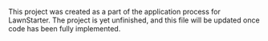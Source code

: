 This project was created as a part of the application process for LawnStarter.
The project is yet unfinished, and this file will be updated once code has been fully implemented.
